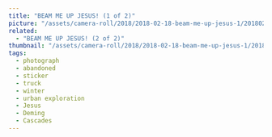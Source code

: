 ```yaml
---
title: "BEAM ME UP JESUS! (1 of 2)"
picture: "/assets/camera-roll/2018/2018-02-18-beam-me-up-jesus-1/20180218_180925349_iOS.jpg"
related:
  - "BEAM ME UP JESUS! (2 of 2)"
thumbnail: "/assets/camera-roll/2018/2018-02-18-beam-me-up-jesus-1/20180218_180925349_iOS-thumbnail.jpg"
tags:
  - photograph
  - abandoned
  - sticker
  - truck
  - winter
  - urban exploration
  - Jesus
  - Deming
  - Cascades
---
```

